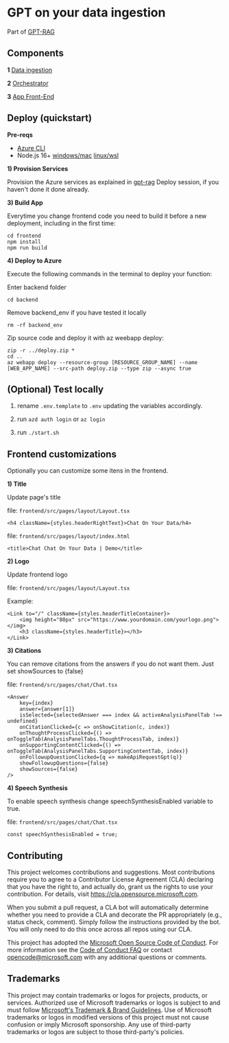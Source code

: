 # GPT on your data ingestion

Part of [GPT-RAG](https://github.com/Azure/gpt-rag)

## Components

**1** [Data ingestion](https://github.com/Azure/gpt-rag-ingestion)

**2** [Orchestrator](https://github.com/Azure/gpt-rag-orchestrator)

**3** [App Front-End](https://github.com/Azure/gpt-rag-frontend)


## Deploy (quickstart)

**Pre-reqs**

- [Azure CLI](https://learn.microsoft.com/en-us/cli/azure/install-azure-cli)
- Node.js 16+ [windows/mac](https://nodejs.dev/en/download/)  [linux/wsl](https://nodejs.dev/en/download/package-manager/)

**1) Provision Services**

Provision the Azure services as explained in [gpt-rag](https://github.com/Azure/gpt-rag) Deploy session, if you haven't done it done already.

**3) Build App**

Everytime you change frontend code you need to build it before a new deployment, including in the first time:

```
cd frontend
npm install
npm run build
```

**4) Deploy to Azure** 

Execute the following commands in the terminal to deploy your function:

Enter backend folder
 
```
cd backend
```

Remove backend_env if you have tested it locally

```
rm -rf backend_env  
```

Zip source code and deploy it with az weebapp deploy:

```
zip -r ../deploy.zip *
cd ..
az webapp deploy --resource-group [RESOURCE_GROUP_NAME] --name [WEB_APP_NAME] --src-path deploy.zip --type zip --async true
```

## **(Optional) Test locally** 

1) rename ```.env.template``` to ```.env``` updating the variables accordingly.

2) run ```azd auth login``` or ```az login```

3) run ```./start.sh```

## Frontend customizations

Optionally you can customize some itens in the frontend.

**1) Title**

Update page's title

file: ```frontend/src/pages/layout/Layout.tsx```

```
<h4 className={styles.headerRightText}>Chat On Your Data/h4>
```

file: ```frontend/src/pages/layout/index.html```

```
<title>Chat Chat On Your Data | Demo</title>
```

**2) Logo**

Update frontend logo

file: ```frontend/src/pages/layout/Layout.tsx```

Example:
```
<Link to="/" className={styles.headerTitleContainer}>
    <img height="80px" src="https://www.yourdomain.com/yourlogo.png"></img>
    <h3 className={styles.headerTitle}></h3>
</Link>
```

**3) Citations**

You can remove citations from the answers if you do not want them. Just set showSources to {false}

file: ```frontend/src/pages/chat/Chat.tsx```

```
<Answer
    key={index}
    answer={answer[1]}
    isSelected={selectedAnswer === index && activeAnalysisPanelTab !== undefined}
    onCitationClicked={c => onShowCitation(c, index)}
    onThoughtProcessClicked={() => onToggleTab(AnalysisPanelTabs.ThoughtProcessTab, index)}
    onSupportingContentClicked={() => onToggleTab(AnalysisPanelTabs.SupportingContentTab, index)}
    onFollowupQuestionClicked={q => makeApiRequestGpt(q)}
    showFollowupQuestions={false}
    showSources={false}                                            
/>
```

**4) Speech Synthesis**

To enable speech synthesis change speechSynthesisEnabled variable to true.

file: ```frontend/src/pages/chat/Chat.tsx```

```
const speechSynthesisEnabled = true;
```

## Contributing

This project welcomes contributions and suggestions.  Most contributions require you to agree to a
Contributor License Agreement (CLA) declaring that you have the right to, and actually do, grant us
the rights to use your contribution. For details, visit https://cla.opensource.microsoft.com.

When you submit a pull request, a CLA bot will automatically determine whether you need to provide
a CLA and decorate the PR appropriately (e.g., status check, comment). Simply follow the instructions
provided by the bot. You will only need to do this once across all repos using our CLA.

This project has adopted the [Microsoft Open Source Code of Conduct](https://opensource.microsoft.com/codeofconduct/).
For more information see the [Code of Conduct FAQ](https://opensource.microsoft.com/codeofconduct/faq/) or
contact [opencode@microsoft.com](mailto:opencode@microsoft.com) with any additional questions or comments.

## Trademarks

This project may contain trademarks or logos for projects, products, or services. Authorized use of Microsoft
trademarks or logos is subject to and must follow
[Microsoft's Trademark & Brand Guidelines](https://www.microsoft.com/en-us/legal/intellectualproperty/trademarks/usage/general).
Use of Microsoft trademarks or logos in modified versions of this project must not cause confusion or imply Microsoft sponsorship.
Any use of third-party trademarks or logos are subject to those third-party's policies.
